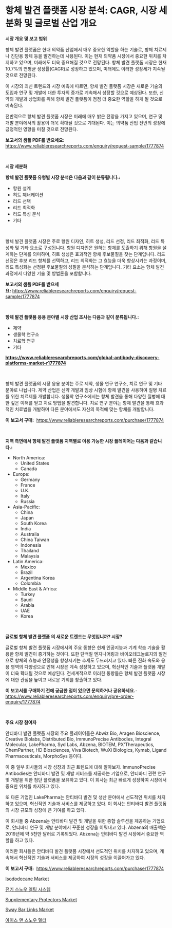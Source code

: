 <p><h1>항체 발견 플랫폼 시장 분석: CAGR, 시장 세분화 및 글로벌 산업 개요</h1></p><p><strong>시장 개요 및 보고 범위</strong></p>
<p><p>항체 발견 플랫폼은 현대 의약품 산업에서 매우 중요한 역할을 하는 기술로, 항체 치료제나 진단용 항체 등을 발견하는데 사용된다. 이는 현재 의약품 시장에서 중요한 위치를 차지하고 있으며, 미래에도 더욱 중요해질 것으로 전망된다. 항체 발견 플랫폼 시장은 현재 10.7%의 연평균 성장률(CAGR)로 성장하고 있으며, 미래에도 이러한 성장세가 지속될 것으로 전망된다.</p><p>이 시장의 최신 트렌드와 시장 예측에 따르면, 항체 발견 플랫폼 시장은 새로운 기술의 도입과 연구 및 개발에 대한 투자의 증가로 계속해서 성장할 것으로 예상된다. 또한, 신약의 개발과 상업화를 위해 항체 발견 플랫폼이 점점 더 중요한 역할을 하게 될 것으로 예측된다.</p><p>전반적으로 항체 발견 플랫폼 시장은 미래에 매우 밝은 전망을 가지고 있으며, 연구 및 개발 분야에서의 활용이 더욱 확대될 것으로 기대된다. 이는 의약품 산업 전반의 성장에 긍정적인 영향을 미칠 것으로 전망된다.</p></p>
<p><strong>보고서의 샘플 PDF를 받으세요:</strong> <a href="https://www.reliableresearchreports.com/enquiry/request-sample/1777874">https://www.reliableresearchreports.com/enquiry/request-sample/1777874</a></p>
<p>&nbsp;</p>
<p><strong>시장 세분화</strong></p>
<p><strong>항체 발견 플랫폼 유형별 시장 분석은 다음과 같이 분류됩니다.:</strong></p>
<p><ul><li>항원 설계</li><li>히트 제너레이션</li><li>리드 선택</li><li>리드 최적화</li><li>리드 특성 분석</li><li>기타</li></ul></p>
<p>&nbsp;</p>
<p><p>항체 발견 플랫폼 시장은 주로 항원 디자인, 히트 생성, 리드 선정, 리드 최적화, 리드 특성화 및 기타 요소로 구성됩니다. 항원 디자인은 원하는 항체를 도출하기 위해 항원을 설계하는 단계를 의미하며, 히트 생성은 효과적인 항체 후보물질을 찾는 단계입니다. 리드 선정은 후보 리드 항체를 선택하고, 리드 최적화는 그 효능을 더욱 향상시키는 과정이며, 리드 특성화는 선정된 후보물질의 성질을 분석하는 단계입니다. 기타 요소는 항체 발견 과정에서 다양한 기술 및 방법론을 포함합니다.</p></p>
<p><strong>보고서의 샘플 PDF를 받으세요:</strong>&nbsp;<a href="https://www.reliableresearchreports.com/enquiry/request-sample/1777874">https://www.reliableresearchreports.com/enquiry/request-sample/1777874</a></p>
<p>&nbsp;</p>
<p><strong> 항체 발견 플랫폼 응용 분야별 시장 산업 조사는 다음과 같이 분류됩니다.:</strong></p>
<p><ul><li>제약</li><li>생물학 연구소</li><li>치료학 연구</li><li>기타</li></ul></p>
<p><strong><a href="https://www.reliableresearchreports.com/global-antibody-discovery-platforms-market-r1777874">https://www.reliableresearchreports.com/global-antibody-discovery-platforms-market-r1777874</a></strong></p>
<p>&nbsp;</p>
<p><p>항체 발견 플랫폼의 시장 응용 분야는 주로 제약, 생물 연구 연구소, 치료 연구 및 기타 분야로 나뉩니다. 제약 산업은 신약 개발과 임상 시험에 항체 발견을 사용하여 질병 치료를 위한 치료제를 개발합니다. 생물학 연구소에서는 항체 발견을 통해 다양한 질병에 대한 깊은 이해를 얻고 치료 방법을 발견합니다. 치료 연구 분야는 항체 발견을 통해 효과적인 치료법을 개발하며 다른 분야에서도 자신의 목적에 맞는 항체를 개발합니다.</p></p>
<p><strong>이 보고서 구매:</strong>&nbsp; <a href="https://www.reliableresearchreports.com/purchase/1777874">https://www.reliableresearchreports.com/purchase/1777874</a></p>
<p>&nbsp;</p>
<p><strong>지역 측면에서 항체 발견 플랫폼 지역별로 이용 가능한 시장 플레이어는 다음과 같습니다.:</strong></p>
<p><ul>
    <li>
        North America:
        <ul>
            <li>United States</li>
            <li>Canada</li>
        </ul>
    </li>
    <li>
        Europe:
        <ul>
            <li>Germany</li>
            <li>France</li>
            <li>U.K.</li>
            <li>Italy</li>
            <li>Russia</li>
        </ul>
    </li>
    <li>
        Asia-Pacific:
        <ul>
            <li>China</li>
            <li>Japan</li>
            <li>South Korea</li>
            <li>India</li>
            <li>Australia</li>
            <li>China Taiwan</li>
            <li>Indonesia</li>
            <li>Thailand</li>
            <li>Malaysia</li>
        </ul>
    </li>
    <li>
        Latin America:
        <ul>
            <li>Mexico</li>
            <li>Brazil</li>
            <li>Argentina Korea</li>
            <li>Colombia</li>
        </ul>
    </li>
    <li>
        Middle East & Africa:
        <ul>
            <li>Turkey</li>
            <li>Saudi</li>
            <li>Arabia</li>
            <li>UAE</li>
            <li>Korea</li>
        </ul>
    </li>
    </ul></p>
<p>&nbsp;</p>
<p><strong>글로벌 항체 발견 플랫폼 의 새로운 트렌드는 무엇입니까? 시장?</strong></p>
<p><p>글로벌 항체 발견 플랫폼 시장에서의 주요 동향은 현재 인공지능과 기계 학습 기술을 활용한 항체 발견이 증가하는 것이다. 또한 단백질 엔지니어링과 바이오테크놀로지의 발전으로 항체의 효능과 안정성을 향상시키는 추세도 두드러지고 있다. 빠른 진화 속도와 응용 영역의 다양성으로 인해 시장은 계속 성장하고 있으며, 혁신적인 기술과 플랫폼 개발이 더욱 확대될 것으로 예상된다. 전세계적으로 이러한 동향들은 항체 발견 플랫폼 시장에 대한 관심을 높이고 새로운 기회를 창출하고 있다.</p></p>
<p><strong>이 보고서를 구매하기 전에 궁금한 점이 있으면 문의하거나 공유하세요.</strong>- <a href="https://www.reliableresearchreports.com/enquiry/pre-order-enquiry/1777874">https://www.reliableresearchreports.com/enquiry/pre-order-enquiry/1777874</a></p>
<p>&nbsp;</p>
<p><strong>주요 시장 참여자</strong></p>
<p><p>안티바디 발견 플랫폼 시장의 주요 플레이어들은 Abwiz Bio, Aragen Bioscience, Creative Biolabs, Distributed Bio, ImmunoPrecise Antibodies, Integral Molecular, LakePharma, Syd Labs, Abzena, BIOTEM, PX'Therapeutics, ChemPartner, HD Biosciences, Viva Biotech, WuXi Biologics, Kymab, Ligand Pharmaceuticals, MorphoSys 등이다. </p><p>이 중 일부 회사들의 시장 성장과 최근 트렌드에 대해 알아보자. ImmunoPrecise Antibodies는 안티바디 발견 및 개발 서비스를 제공하는 기업으로, 안티바디 관련 연구 및 개발을 위한 첨단 플랫폼을 보유하고 있다. 이 회사는 최근 빠르게 성장하여 시장에서 중요한 위치를 차지하고 있다. </p><p>또 다른 기업인 LakePharma는 안티바디 발견 및 생산 분야에서 선도적인 위치를 차지하고 있으며, 혁신적인 기술과 서비스를 제공하고 있다. 이 회사는 안티바디 발견 플랫폼의 시장 규모와 성장에 큰 기여를 하고 있다.</p><p>이 회사들 중 Abzena는 안티바디 발견 및 개발을 위한 종합 솔루션을 제공하는 기업으로, 안티바디 연구 및 개발 분야에서 꾸준한 성장을 이뤄내고 있다. Abzena의 매출액은 2019년에 약 5천만 달러로 기록되었다. Abzena는 안티바디 발견 시장에서 중요한 역할을 하고 있다. </p><p>이러한 회사들은 안티바디 발견 플랫폼 시장에서 선도적인 위치를 차지하고 있으며, 계속해서 혁신적인 기술과 서비스를 제공하여 시장의 성장을 이끌어가고 있다.</p></p>
<p><strong>이 보고서 구매:</strong>&nbsp;&nbsp;<a href="https://www.reliableresearchreports.com/purchase/1777874">https://www.reliableresearchreports.com/purchase/1777874</a></p>
<p><p><a href="https://issuu.com/reportprime-2/docs/isododecane-market-size-2030.pptx">Isododecane Market</a></p><p><a href="https://github.com/vsr06p4p49/Market-Research-Report-List-1/blob/main/196764326315.md">전기 스노우 멜팅 시스템</a></p><p><a href="https://github.com/provorikovar/Market-Research-Report-List-4/blob/main/supplementary-protectors-market.md">Supplementary Protectors Market</a></p><p><a href="https://github.com/angelajermaine/Market-Research-Report-List-2/blob/main/sway-bar-links-market.md">Sway Bar Links Market</a></p><p><a href="https://github.com/Penelolack456456/Market-Research-Report-List-1/blob/main/380890326316.md">아이스 앤 스노우 멜터</a></p></p>